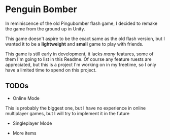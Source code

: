 # Penguin Bomber

In reminiscence of the old Pingubomber flash game, I decided to remake the game from the ground up in Unity.

This game doesn't aspire to be the exact same as the old flash version, but I wanted it to be a **lightweight** and **small** game to play with friends.

This game is still early in development, it lacks *many* features, some of them I'm going to list in this Readme. Of course any feature ruests are appreciated, but this is a project I'm working on in my freetime, so I only have a limited time to spend on this project.

## TODOs

* Online Mode

This is probably the biggest one, but I have no experience in online multiplayer games, but I will try to implement it in the future

* Singleplayer Mode

* More items
